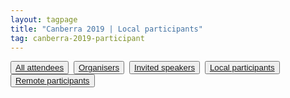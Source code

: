 ```yaml
---
layout: tagpage
title: "Canberra 2019 | Local participants"
tag: canberra-2019-participant
---
```

<button class="button"><a class="linkbutton" href="/tag/canberra-2019-people">
  All attendees
</a></button>&nbsp;
<button class="button"><a class="linkbutton" href="/tag/canberra-2019-organiser">
  Organisers
</a></button>&nbsp;
<button class="button"><a class="linkbutton" href="/tag/canberra-2019-speaker">
  Invited speakers
</a></button>&nbsp;
<button class="button"><a class="linkbutton" href="/tag/canberra-2019-participant">
  Local participants
</a></button>&nbsp;
<button class="button"><a class="linkbutton" href="/tag/canberra-2019-remote">
  Remote participants
</a></button>